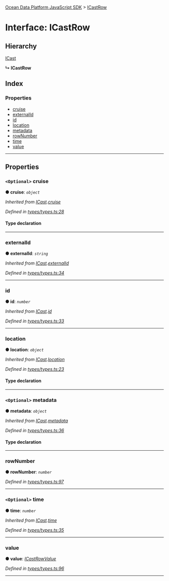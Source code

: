 [Ocean Data Platform JavaScript SDK](../README.md) > [ICastRow](../interfaces/icastrow.md)

# Interface: ICastRow

## Hierarchy

 [ICast](icast.md)

**↳ ICastRow**

## Index

### Properties

* [cruise](icastrow.md#cruise)
* [externalId](icastrow.md#externalid)
* [id](icastrow.md#id)
* [location](icastrow.md#location)
* [metadata](icastrow.md#metadata)
* [rowNumber](icastrow.md#rownumber)
* [time](icastrow.md#time)
* [value](icastrow.md#value)

---

## Properties

<a id="cruise"></a>

### `<Optional>` cruise

**● cruise**: *`object`*

*Inherited from [ICast](icast.md).[cruise](icast.md#cruise)*

*Defined in [types/types.ts:28](https://github.com/C4IROcean/ODP-sdk-js/blob/17df383/source/types/types.ts#L28)*

#### Type declaration

___
<a id="externalid"></a>

###  externalId

**● externalId**: *`string`*

*Inherited from [ICast](icast.md).[externalId](icast.md#externalid)*

*Defined in [types/types.ts:34](https://github.com/C4IROcean/ODP-sdk-js/blob/17df383/source/types/types.ts#L34)*

___
<a id="id"></a>

###  id

**● id**: *`number`*

*Inherited from [ICast](icast.md).[id](icast.md#id)*

*Defined in [types/types.ts:33](https://github.com/C4IROcean/ODP-sdk-js/blob/17df383/source/types/types.ts#L33)*

___
<a id="location"></a>

###  location

**● location**: *`object`*

*Inherited from [ICast](icast.md).[location](icast.md#location)*

*Defined in [types/types.ts:23](https://github.com/C4IROcean/ODP-sdk-js/blob/17df383/source/types/types.ts#L23)*

#### Type declaration

___
<a id="metadata"></a>

### `<Optional>` metadata

**● metadata**: *`object`*

*Inherited from [ICast](icast.md).[metadata](icast.md#metadata)*

*Defined in [types/types.ts:36](https://github.com/C4IROcean/ODP-sdk-js/blob/17df383/source/types/types.ts#L36)*

#### Type declaration

___
<a id="rownumber"></a>

###  rowNumber

**● rowNumber**: *`number`*

*Defined in [types/types.ts:97](https://github.com/C4IROcean/ODP-sdk-js/blob/17df383/source/types/types.ts#L97)*

___
<a id="time"></a>

### `<Optional>` time

**● time**: *`number`*

*Inherited from [ICast](icast.md).[time](icast.md#time)*

*Defined in [types/types.ts:35](https://github.com/C4IROcean/ODP-sdk-js/blob/17df383/source/types/types.ts#L35)*

___
<a id="value"></a>

###  value

**● value**: *[ICastRowValue](icastrowvalue.md)*

*Defined in [types/types.ts:96](https://github.com/C4IROcean/ODP-sdk-js/blob/17df383/source/types/types.ts#L96)*

___

